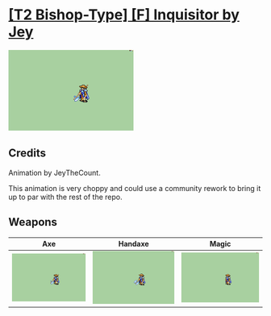 # [\[T2 Bishop-Type\] \[F\] Inquisitor by Jey](./)
 

<img src="./3.%20Axe/Axe_000.png" alt="[T2 Bishop-Type] [F] Inquisitor by Jey standing" />

## Credits

Animation by JeyTheCount.

This animation is very choppy and could use a community rework to bring it up to par with the rest of the repo.

## Weapons
 

|Axe |Handaxe |Magic |
|  :---: | :---: | :---: |
| <img alt="Axe animation" src="./3.%20Axe/Axe.gif" /> | <img alt="Handaxe animation" src="./4.%20Handaxe/Handaxe.gif" /> | <img alt="Magic animation" src="./6.%20Magic/Magic.gif" /> |
